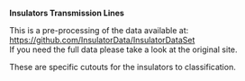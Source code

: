 **Insulators Transmission Lines**

This is a pre-processing of the data available at:   
https://github.com/InsulatorData/InsulatorDataSet   
If you need the full data please take a look at the original site.

These are specific cutouts for the insulators to classification.
